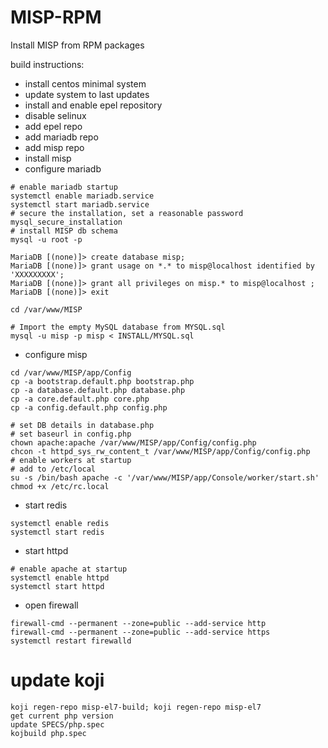 # MISP-RPM

Install MISP from RPM packages

build instructions:

- install centos minimal system
- update system to last updates
- install and enable epel repository
- disable selinux
- add epel repo
- add mariadb repo
- add misp repo
- install misp
- configure mariadb

```
# enable mariadb startup
systemctl enable mariadb.service
systemctl start mariadb.service
# secure the installation, set a reasonable password
mysql_secure_installation
# install MISP db schema
mysql -u root -p

MariaDB [(none)]> create database misp;
MariaDB [(none)]> grant usage on *.* to misp@localhost identified by 'XXXXXXXXX';
MariaDB [(none)]> grant all privileges on misp.* to misp@localhost ;
MariaDB [(none)]> exit

cd /var/www/MISP

# Import the empty MySQL database from MYSQL.sql
mysql -u misp -p misp < INSTALL/MYSQL.sql
```

- configure misp

```
cd /var/www/MISP/app/Config
cp -a bootstrap.default.php bootstrap.php
cp -a database.default.php database.php
cp -a core.default.php core.php
cp -a config.default.php config.php

# set DB details in database.php
# set baseurl in config.php
chown apache:apache /var/www/MISP/app/Config/config.php
chcon -t httpd_sys_rw_content_t /var/www/MISP/app/Config/config.php
# enable workers at startup
# add to /etc/local
su -s /bin/bash apache -c '/var/www/MISP/app/Console/worker/start.sh'
chmod +x /etc/rc.local
```

- start redis

```
systemctl enable redis
systemctl start redis
```

- start httpd

```
# enable apache at startup
systemctl enable httpd
systemctl start httpd
```

- open firewall

```
firewall-cmd --permanent --zone=public --add-service http
firewall-cmd --permanent --zone=public --add-service https
systemctl restart firewalld
```

# update koji

```
koji regen-repo misp-el7-build; koji regen-repo misp-el7
get current php version
update SPECS/php.spec
kojbuild php.spec
```
